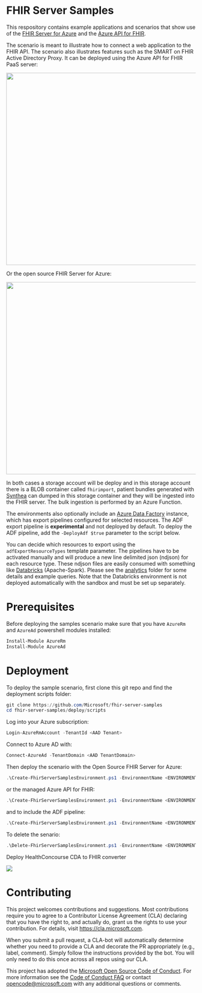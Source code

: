 # FHIR Server Samples

This respository contains example applications and scenarios that show use of the [FHIR Server for Azure](https://github.com/Microsoft/fhir-server) and the [Azure API for FHIR](https://docs.microsoft.com/azure/healthcare-apis).

The scenario is meant to illustrate how to connect a web application to the FHIR API. The scenario also illustrates features such as the SMART on FHIR Active Directory Proxy. It can be deployed using the Azure API for FHIR PaaS server:

<center><img src="images//fhir-server-samples-paas.png" width="512"></center>

Or the open source FHIR Server for Azure:

<center><img src="images//fhir-server-samples-oss.png" width="512"></center>

In both cases a storage account will be deploy and in this storage account there is a BLOB container called `fhirimport`, patient bundles generated with [Synthea](https://github.com/synthetichealth/synthea) can dumped in this storage container and they will be ingested into the FHIR server. The bulk ingestion is performed by an Azure Function.

The environments also optionally include an [Azure Data Factory](https://azure.microsoft.com/en-us/services/data-factory/) instance, which has export pipelines configured for selected resources. The ADF export pipeline is **experimental** and not deployed by default. To deploy the ADF pipeline, add the `-DeployAdf $true` parameter to the script below.

You can decide which resources to export using the `adfExportResourceTypes` template parameter. The pipelines have to be activated manually and will produce a new line delimited json (ndjson) for each resource type. These ndjson files are easily consumed with something like [Databricks](https://azure.microsoft.com/en-us/services/databricks/) (Apache-Spark). Please see the [analytics](analytics/) folder for some details and example queries. Note that the Databricks environment is not deployed automatically with the sandbox and must be set up separately.

# Prerequisites

Before deploying the samples scenario make sure that you have `AzureRm` and `AzureAd` powershell modules installed:

```PowerShell
Install-Module AzureRm
Install-Module AzureAd
```

# Deployment

To deploy the sample scenario, first clone this git repo and find the deployment scripts folder:

```PowerShell
git clone https://github.com/Microsoft/fhir-server-samples
cd fhir-server-samples/deploy/scripts
```

Log into your Azure subscription:

```PowerShell
Login-AzureRmAccount -TenantId <AAD Tenant>
```

Connect to Azure AD with:

```PowerShell
Connect-AzureAd -TenantDomain <AAD TenantDomain>
```

Then deploy the scenario with the Open Source FHIR Server for Azure:

```PowerShell
.\Create-FhirServerSamplesEnvironment.ps1 -EnvironmentName <ENVIRONMENTNAME> -UsePaaS $false
```

or the managed Azure API for FHIR:

```PowerShell
.\Create-FhirServerSamplesEnvironment.ps1 -EnvironmentName <ENVIRONMENTNAME> -UsePaaS $true
```

and to include the ADF pipeline:

```PowerShell
.\Create-FhirServerSamplesEnvironment.ps1 -EnvironmentName <ENVIRONMENTNAME> -UsePaaS $true -DeployAdf $true
```

To delete the senario:

```PowerShell
.\Delete-FhirServerSamplesEnvironment.ps1 -EnvironmentName <ENVIRONMENTNAME>
```

Deploy HealthConcourse CDA to FHIR converter

<a href="https://transmogrify.azurewebsites.net/azuredeploy-single.json" target="_blank">
    <img src="http://azuredeploy.net/deploybutton.png"/>
</a>

# Contributing

This project welcomes contributions and suggestions.  Most contributions require you to agree to a
Contributor License Agreement (CLA) declaring that you have the right to, and actually do, grant us
the rights to use your contribution. For details, visit https://cla.microsoft.com.

When you submit a pull request, a CLA-bot will automatically determine whether you need to provide
a CLA and decorate the PR appropriately (e.g., label, comment). Simply follow the instructions
provided by the bot. You will only need to do this once across all repos using our CLA.

This project has adopted the [Microsoft Open Source Code of Conduct](https://opensource.microsoft.com/codeofconduct/).
For more information see the [Code of Conduct FAQ](https://opensource.microsoft.com/codeofconduct/faq/) or
contact [opencode@microsoft.com](mailto:opencode@microsoft.com) with any additional questions or comments.
